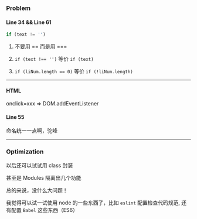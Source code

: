 ### Problem

#### Line 34 && Line 61

```js
if (text != '')
```

1. 不要用 == 而是用 ===

2. `if (text !== '')` 等价 `if (text)`

3. `if (liNum.length == 0)` 等价 `if (!liNum.length)`

---

#### HTML

onclick=xxx => DOM.addEventListener

#### Line 55

命名统一一点啊，驼峰

---

### Optimization

以后还可以试试用 class 封装

甚至是 Modules 隔离出几个功能

总的来说，没什么大问题！

我觉得可以试一试使用 node 的一些东西了，比如 `eslint` 配置检查代码规范, 还有配置 `Babel` 这些东西（ES6）
